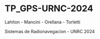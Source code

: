# TP_GPS-URNC-2024

Lahiton - Mancini - Orellana - Torletti

Sistemas de Radionavegacion - UNRC 2024
